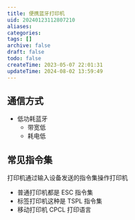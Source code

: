 ```yaml
---
title: 便携蓝牙打印机
uid: 20240123112807210
aliases: 
categories: 
tags: []
archive: false
draft: false
todo: false
createTime: 2023-05-07 22:01:31
updateTime: 2024-08-02 13:59:49
---
```


## 通信方式

- 低功耗蓝牙
  - 带宽低
  - 耗电低

## 常见指令集

打印机通过输入设备发送的指令集操作打印机

- 普通打印机都是 ESC 指令集
- 标签打印机这种是 TSPL 指令集
- 移动打印机 CPCL 打印语言
